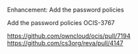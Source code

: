 Enhancement: Add the password policies

Add the password policies OCIS-3767

https://github.com/owncloud/ocis/pull/7194
https://github.com/cs3org/reva/pull/4147

